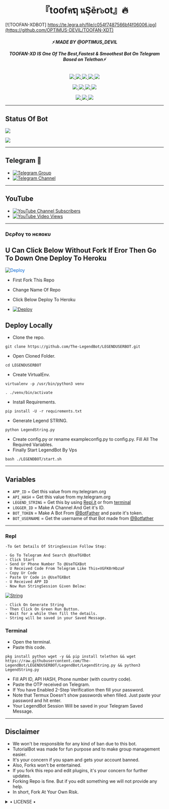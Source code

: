 <h1 align="center">
<b> 『t໐໐fคຖ นŞēr๖໐t』🔥 </b>
</h1>

[![TOOFAN-XDBOT] https://te.legra.ph/file/c054f7487566bf4f06006.jpg](https://github.com/OPTIMUS-DEVIL/TOOFAN-XDT)

<h6 align="center">
  <b>⚡ MADE BY @OPTIMUS_DEVIL 

TOOFAN-XD IS One Of The Best,Fastest & Smoothest Bot On Telegram Based on Telethon⚡</b>
</h6>

<p align="center">
<a href="https://github.com/OPTIMUS-DEVIL/TOOFAN-XD" alt="GitHub closed issues"> <img src="https://img.shields.io/github/issues-closed-raw/OPTIMUS-DEVIL/TOOFAN-XD?style=flat&logo=github&color=success" /> </a>
<a href="https://github.com/OPTIMUS-DEVIL/TOOFAN-XD/graphs/contributors" alt="GitHub contributors"> <img src="https://img.shields.io/github/contributors/LEGEND-OS/LEGENDBOT?style=flat&logo=github" /> </a>
<a href="https://github.com/OPTIMUS-DEVIL/TOOFAN-XD/network/members" alt="GitHub forks"> <img src="https://img.shields.io/github/forks/OPTIMUS-DEVIL/TOOFAN-XD?label=Forks&logo=github" /> </a>
<a href="https://github.com/OPTIMUS-DEVIL/TOOFAN-XD" alt="GitHub closed pull requests"> <img src="https://img.shields.io/github/issues-pr-closed-raw/OPTIMUS-DEVIL/TOOFAN-XD?color=success" /> </a>
<a href="https://github.com/OPTIMUS-DEVIL/TOOFAN-XD" alt="GitHub issues"> <img src="https://img.shields.io/github/issues-raw/OPTIMUS-DEVIL/TOOFAN-XD?style=flat&logo=github&Tcolor=yellow" /> </a>
</p>
<p align="center">
<a href="https://www.python.org/" alt="made-with-python"> <img src="https://img.shields.io/badge/Made%20with-Python-1f425f.svg?style=flat&logo=python&color=blue" /> </a>
<a href="https://github.com/OPTIMUS-DEVIL/TOOFAN-XD" alt="Docker!"> <img src="https://aleen42.github.io/badges/src/docker.svg" /> </a>
<a href="https://github.com/OPTIMUS-DEVIL/TOOFAN-XD" alt="GitHub repo size"> <img src="https://img.shields.io/github/repo-size/OPTIMUS-DEVIL/TOOFAN-XD" /> </a>
<a href="https://github.com/OPTIMUS-DEVIL/TOOFAN-XD/blob/master/LICENSE" alt="GPLv3 license"> <img src="https://img.shields.io/badge/License-GPLv3-blue.svg" /> </a>
</p>
<p align="center">
<a href="https://t.me/toofan_xd_userbot" alt="Telegram!"> <img src="https://aleen42.github.io/badges/src/telegram.svg" /> </a>
<a href="https://github.com/OPTIMUS-DEVIL/TOOFAN-XD/graphs/commit-activity" alt="Maintenance"> <img src="https://img.shields.io/badge/Maintained%3F-yes-green.svg" /> </a>
<a href="https://makeapullrequest.com" alt="PRs Welcome"> <img src="https://img.shields.io/badge/PRs-welcome-brightgreen.svg?style=flat-square" /> </a>
</p>

------
## Status Of Bot 
<p align="left">
    <a href="https://github.com/OPTIMUS-DEVIL/TOOFAN-XD/network/members"><img src="https://img.shields.io/github/forks/OPTIMUS-DEVIL/TOOFAN-XD?label=Forks&logoColor=Black&style=social"></a><p align="left"><a href="https://github.com/OPTIMUS-DEVIL/TOOFAN-XD/stargazers"><img src="https://img.shields.io/github/stars/OPTIMUS-DEVIL/? TOOFAN-XDlogoColor=Blue&style=social"></a><p align="left><
     a href="https://github.com/OPTIMUS-DEVIL/TOOFAN-XD"></a><p align="left"><a href="https://github.com/OPTIMUS-DEVIL/TOOFAN-XD?"></a>

------
## Telegram 🏪
- [![Telegram Group](https://img.shields.io/badge/Telegram-Group-brightgreen)](https://t.me/toofan_xd_userbot)
- [![Telegram Channel](https://img.shields.io/badge/Telegram-Channel-brightgreen)](https://t.me/Toofan_Userbot)

------
## YouTube 
- [![YouTube Channel Subscribers](https://img.shields.io/youtube/channel/subscribers/UCvp8PY25PTRhFDZjLv3sVfg?style=social)](https://youtube.com/channel/UCvp8PY25PTRhFDZjLv3sVfg)
- [![YouTube Video Views](https://img.shields.io/youtube/views/9dQgdUJfk_k?label=Tutorial+•+Heroku+•&style=social)](https://youtu.be/9dQgdUJfk_k)

------------
<h3> Dєρℓογ το нєяοκυ </h3>

## U Can Click Below Without Fork If Eror Then Go To Down One Deploy To Heroku

<a href="https://heroku.com/deploy/" rel="nofollow" style="background-color: initial; box-sizing: border-box; color: #0366d6; text-decoration-line: none;"><img alt="Deploy" data-canonical-src="https://www.herokucdn.com/deploy/button.svg" src="https://camo.githubusercontent.com/83b0e95b38892b49184e07ad572c94c8038323fb/68747470733a2f2f7777772e6865726f6b7563646e2e636f6d2f6465706c6f792f627574746f6e2e737667" style="border-style: none; box-sizing: initial; max-width: 100%;" /></a></div>
</a>

- First Fork This Repo

- Change Name Of Repo

- Click Below Deploy To Heroku


- [![Deploy](https://telegra.ph/file/1ded5ead2f8cc5828897a.jpg)](https://heroku.com/deploy/)

## Deploy Locally

- Clone the repo. 

`git clone https://github.com/The-LegendBot/LEGENDUSERBOT.git`
- Open Cloned Folder.

`cd LEGENDUSERBOT`
- Create VirtualEnv.

`virtualenv -p /usr/bin/python3 venv`

`. ./venv/bin/activate`
- Install Requirements.

`pip install -U -r requirements.txt`
- Generate Legend STRING.

`python LegendString.py`
- Create config.py or rename exampleconfig.py to config.py. Fill All The Required Variables.
- Finally Start LegendBot By Vps

`bash ./LEGENDBOT/start.sh`

---------

## Variables

- `APP_ID`  =  Get this value from my.telegram.org
- `API_HASH`  =  Get this value from my.telegram.org
- `LEGEND_STRING`  =  Get this by using [Repl.it](#Repl) or from [terminal](#Terminal)
- `LOGGER_ID`  =  Make A Channel And Get it's ID.
- `BOT_TOKEN`  =  Make A Bot From [@BotFather](https://t.me/botfather) and paste it's token.
- `BOT_USERNAME`  =  Get the username of that Bot made from [@Botfather](https://t.me/botfather)

------
### Repl


    -To Get Details Of StringSession Follow Step: 

    - Go To Telegram And Search @UseTGXBot
    - Click Start
    - Send Ur Phone Number To @UseTGXBot
    - U Received Code From Telegram Like This=VGFK0rHbzaF
    - Copy Ur Code
    - Paste Ur Code in @UseTGXBot
    - U Received APP ID
    - Now Run StringSession Given Below:
   

[![String](https://telegra.ph/file/a6bca4695a54de983c015.jpg)](https://replit.com/@KrishnaJaiswal1/LEGENDBOT#main.py) 

    - Click On Generate String
    - Then Click On Green Run Button.
    - Wait for a while then fill the details.
    - String will be saved in your Saved Message.


### Terminal
- Open the terminal.
- Paste this code.

`pkg install python wget -y && pip install telethon && wget https://raw.githubusercontent.com/The-LegendBot/LEGENDUSERBOT/LegendBot/LegendString.py && python3 LegendString.py`
- Fill API ID, API HASH, Phone number (with country code).
- Paste the OTP received on Telegram.
- If You have Enabled 2-Step Verification then fill your password.
- Note that Termux Doesn't show passwords when filled. Just paste your password and hit enter.
- Your LegendBot Session Will be saved in your Telegram Saved Message.


------
## Disclaimer
- We won't be responsible for any kind of ban due to this bot.
- TutorialBot was made for fun purpose and to make group management easier.
- It's your concern if you spam and gets your account banned.
- Also, Forks won't be entertained.
- If you fork this repo and edit plugins, it's your concern for further updates.
- Forking Repo is fine. But if you edit something we will not provide any help.
- In short, Fork At Your Own Risk.

<details>

  <summary> • LICENSE • </summary>

![](https://www.gnu.org/graphics/gplv3-or-later.png)

LEGEND-OS

Poject [LEGENDBOT](https://github.com/LEGEND-OS/LEGENDBOT) is free software: you can redistribute it and/or modify

it under the terms of the GNU General Public License as published by

the Free Software Foundation, either version 3 of the License, or

(at your option) any later version.

This program is distributed in the hope that it will be useful,

but WITHOUT ANY WARRANTY; without even the implied warranty of

MERCHANTABILITY or FITNESS FOR A PARTICULAR PURPOSE.  See the

GNU General Public License for more details.

You should have received a copy of the GNU General Public License

along with this program. If not, see <https://www.gnu.org/licenses/>.

</details>
